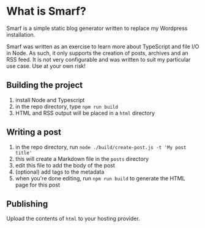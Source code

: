 # What is Smarf?

Smarf is a simple static blog generator written to replace my Wordpress installation.

Smarf was written as an exercise to learn more about TypeScript and file I/O in Node. As such, it only supports the creation of posts, archives and an RSS feed. It is not very configurable and was written to suit my particular use case. Use at your own risk!

## Building the project

1. install Node and Typescript
2. in the repo directory, type `npm run build`
3. HTML and RSS output will be placed in a `html` directory

## Writing a post

1. in the repo directory, run `node ./build/create-post.js -t 'My post title'`
2. this will create a Markdown file in the `posts` directory
3. edit this file to add the body of the post
4. (optional) add tags to the metadata
5. when you're done editing, run `npm run build` to generate the HTML page for this post

## Publishing

Upload the contents of `html` to your hosting provider.